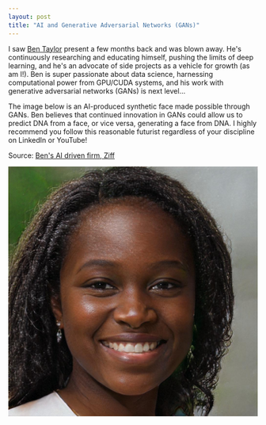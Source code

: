 ```yaml
---
layout: post
title: "AI and Generative Adversarial Networks (GANs)"
---
```


I saw [Ben Taylor](https://www.linkedin.com/in/bentaylordata/) present a few months back and was blown away. He's continuously researching and educating himself, pushing the limits of deep learning, and he's an advocate of side projects as a vehicle for growth (as am I!). Ben is super passionate about data science, harnessing computational power from GPU/CUDA systems, and his work with generative adversarial networks (GANs) is next level...

The image below is an AI-produced synthetic face made possible through GANs. Ben believes that continued innovation in GANs could allow us to predict DNA from a face, or vice versa, generating a face from DNA. I highly recommend you follow this reasonable futurist regardless of your discipline on LinkedIn or YouTube!

Source: [Ben's AI driven firm, Ziff](http://ziff.ai/)

![](https://github.com/JavOrraca/Home/blob/gh-pages/assets/img/GANsExample.png)
